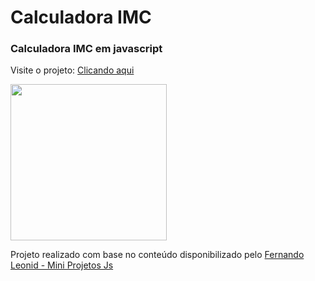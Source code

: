 # Calculadora IMC
<h3>Calculadora IMC em javascript</h3>

Visite o projeto: <a href="https://wictorluciano.github.io/Calculadora-IMC/" target="_blank">Clicando aqui</a> 

<a href="https://wictorluciano.github.io/Calculadora-IMC/"><img src="./img/readme.png" width="250px"></a>


Projeto realizado com base no conteúdo disponibilizado pelo 
<a href="https://github.com/fernandoleonid/mini-projetos-js" target="_blank">
Fernando Leonid - Mini Projetos Js</a>
